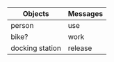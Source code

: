 |Objects        | Messages|
|---------------|---------|
|person         | use     |
|bike?          | work    | 
|docking station| release |
